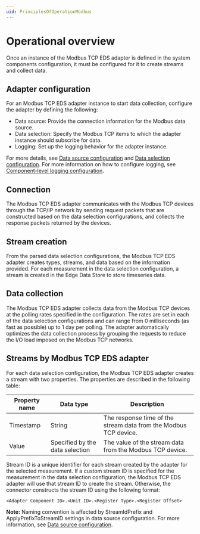 ```yaml
---
uid: PrinciplesOfOperationModbus
---
```


# Operational overview
Once an instance of the Modbus TCP EDS adapter is defined in the system components configuration, it must be configured for it to create streams and collect data.

## Adapter configuration
For an Modbus TCP EDS adapter instance to start data collection, configure the adapter by defining the following:

- Data source: Provide the connection information for the Modbus data source.
- Data selection: Specify the Modbus TCP items to which the adapter instance should subscribe for data.
- Logging: Set up the logging behavior for the adapter instance.

For more details, see [Data source configuration](xref:ModbusTCPDataSourceConfiguration) and [Data selection configuration](xref:ModbusTCPDataSelectionConfiguration). For more information on how to configure logging, see [Component-level logging configuration](xref:ComponentLoggingConfiguration).

## Connection
The Modbus TCP EDS adapter communicates with the Modbus TCP devices through the TCP/IP network by sending request packets that are constructed based on the data selection configurations, and collects the response packets returned by the devices. 

## Stream creation
From the parsed data selection configurations, the Modbus TCP EDS adapter creates types, streams, and data based on the information provided. For each measurement in the data selection configuration, a stream is created in the Edge Data Store to store timeseries data.

## Data collection
The Modbus TCP EDS adapter collects data from the Modbus TCP devices at the polling rates specified in the configuration. The rates are set in each of the data selection configurations and can range from 0 milliseconds (as fast as possible) up to 1 day per polling. The adapter automatically optimizes the data collection process by grouping the requests to reduce the I/O load imposed on the Modbus TCP networks.

## Streams by Modbus TCP EDS adapter
For each data selection configuration, the Modbus TCP EDS adapter creates a stream with two properties. The properties are described in the following table:

| Property name | Data type | Description |
|---------------|-----------|-------------|
| Timestamp     | String    | The response time of the stream data from the Modbus TCP device. |
| Value         | Specified by the data selection | The value of the stream data from the Modbus TCP device. | 

Stream ID is a unique identifier for each stream created by the adapter for the selected measurement. If a custom stream ID is specified for the measurement in the data selection configuration, the Modbus TCP EDS adapter will use that stream ID to create the stream. Otherwise, the connector constructs the stream ID using the following format: 
```
<Adapter Component ID>.<Unit ID>.<Register Type>.<Register Offset> 
```
**Note:** Naming convention is affected by StreamIdPrefix and ApplyPrefixToStreamID settings in data source configuration. For more information, see [Data source configuration](xref:ModbusTCPDataSourceConfiguration).
